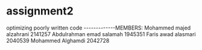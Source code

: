 # assignment2
optimizing  poorly written code
-------------MEMBERS:
Mohammed majed alzahrani 2141257
Abdulrahman emad salamah 1945351
Faris awad alasmari 2040539
Mohammed Alghamdi 2042728
